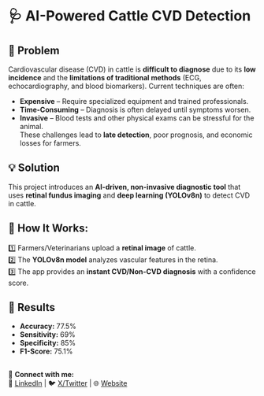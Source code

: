 # 🩺 AI-Powered Cattle CVD Detection  

## 🚨 Problem  
Cardiovascular disease (CVD) in cattle is **difficult to diagnose** due to its **low incidence** and the **limitations of traditional methods** (ECG, echocardiography, and blood biomarkers). Current techniques are often:  
- **Expensive** – Require specialized equipment and trained professionals.  
- **Time-Consuming** – Diagnosis is often delayed until symptoms worsen.  
- **Invasive** – Blood tests and other physical exams can be stressful for the animal.  
These challenges lead to **late detection**, poor prognosis, and economic losses for farmers.  

## 💡 Solution  
This project introduces an **AI-driven, non-invasive diagnostic tool** that uses **retinal fundus imaging** and **deep learning (YOLOv8n)** to detect CVD in cattle.  

## 🔹 How It Works: 
1️⃣ Farmers/Veterinarians upload a **retinal image** of cattle.  
2️⃣ The **YOLOv8n model** analyzes vascular features in the retina.  
3️⃣ The app provides an **instant CVD/Non-CVD diagnosis** with a confidence score.  

## 📌 Results  
- **Accuracy:** 77.5%  
- **Sensitivity:** 69%
- **Specificity:** 85%  
- **F1-Score:** 75.1%

##

🔗 **Connect with me:**  
📩 [LinkedIn](https://www.linkedin.com/in/saurishkapoor) | 🐦 [X/Twitter](https://x.com/_saurish) | 🌐 [Website](https://saurishkapoor.com)
